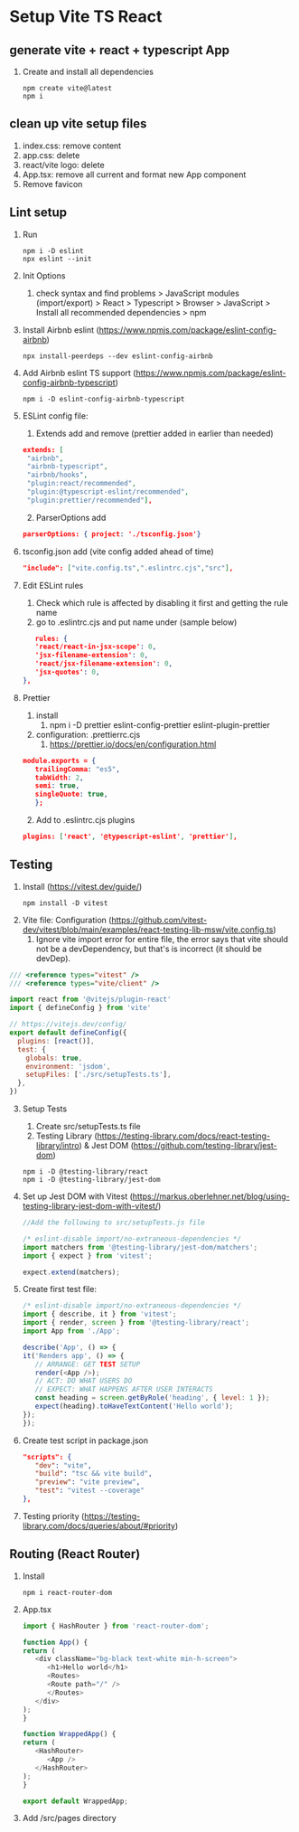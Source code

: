 # Setup Vite TS React

## generate vite + react + typescript App
   1. Create and install all dependencies
      ```
      npm create vite@latest
      npm i
      ```


## clean up vite setup files
1. index.css: remove content
2. app.css: delete
3. react/vite logo: delete
4. App.tsx: remove all current and format new App component
5. Remove favicon

## Lint setup
1. Run
   ```
   npm i -D eslint
   npx eslint --init
   ```
2. Init Options
   1. check syntax and find problems > JavaScript modules (import/export) > React > Typescript > Browser > JavaScript > Install all recommended dependencies > npm
   
3. Install Airbnb eslint (https://www.npmjs.com/package/eslint-config-airbnb)
   ```
   npx install-peerdeps --dev eslint-config-airbnb
   ```
4. Add Airbnb eslint TS support (https://www.npmjs.com/package/eslint-config-airbnb-typescript)
   ```
   npm i -D eslint-config-airbnb-typescript
   ```
5. ESLint config file: 
   1. Extends add and remove (prettier added in earlier than needed)
   ```json
   extends: [
    "airbnb",
    "airbnb-typescript",
    "airbnb/hooks",
    "plugin:react/recommended",
    "plugin:@typescript-eslint/recommended",
    "plugin:prettier/recommended"],

   ```
   2. ParserOptions add

   ```json
   parserOptions: { project: './tsconfig.json'}
   ```
6. tsconfig.json add (vite config added ahead of time)
   ```json
   "include": ["vite.config.ts",".eslintrc.cjs","src"],
   ```
7. Edit ESLint rules
   1. Check which rule is affected by disabling it first and getting the rule name
   2. go to .eslintrc.cjs and put name under (sample below)
   ```json
      rules: {
      'react/react-in-jsx-scope': 0,
      'jsx-filename-extension': 0,
      'react/jsx-filename-extension': 0,
      'jsx-quotes': 0,
   },
   ```
8. Prettier
   1. install
      1. npm i -D prettier eslint-config-prettier eslint-plugin-prettier
   2. configuration: .prettierrc.cjs
      1. https://prettier.io/docs/en/configuration.html
   ```json
   module.exports = {
      trailingComma: "es5",
      tabWidth: 2,
      semi: true,
      singleQuote: true,
      };
   ```
      2. Add to .eslintrc.cjs plugins
   ```json
   plugins: ['react', '@typescript-eslint', 'prettier'],
   ```

## Testing
1. Install (https://vitest.dev/guide/)
   ```
   npm install -D vitest
   ```
2. Vite file: Configuration (https://github.com/vitest-dev/vitest/blob/main/examples/react-testing-lib-msw/vite.config.ts)
   1. Ignore vite import error for entire file, the error says that vite should not be a devDependency, but that's is incorrect (it should be devDep).
```javascript
/// <reference types="vitest" />
/// <reference types="vite/client" />

import react from '@vitejs/plugin-react'
import { defineConfig } from 'vite'

// https://vitejs.dev/config/
export default defineConfig({
  plugins: [react()],
  test: {
    globals: true,
    environment: 'jsdom',
    setupFiles: ['./src/setupTests.ts'],
  },
})
```
3. Setup Tests
   1. Create src/setupTests.ts file
   2. Testing Library (https://testing-library.com/docs/react-testing-library/intro) & Jest DOM (https://github.com/testing-library/jest-dom)
   ```
   npm i -D @testing-library/react
   npm i -D @testing-library/jest-dom
   ```
4. Set up Jest DOM with Vitest (https://markus.oberlehner.net/blog/using-testing-library-jest-dom-with-vitest/)

   ```javascript
   //Add the following to src/setupTests.js file

   /* eslint-disable import/no-extraneous-dependencies */
   import matchers from '@testing-library/jest-dom/matchers';
   import { expect } from 'vitest';

   expect.extend(matchers);
   ```

5. Create first test file:
   ```javascript
   /* eslint-disable import/no-extraneous-dependencies */
   import { describe, it } from 'vitest';
   import { render, screen } from '@testing-library/react';
   import App from './App';

   describe('App', () => {
   it('Renders app', () => {
      // ARRANGE: GET TEST SETUP
      render(<App />);
      // ACT: DO WHAT USERS DO
      // EXPECT: WHAT HAPPENS AFTER USER INTERACTS
      const heading = screen.getByRole('heading', { level: 1 });
      expect(heading).toHaveTextContent('Hello world');
   });
   });
   ```
6. Create test script in package.json
   ```json
   "scripts": {
      "dev": "vite",
      "build": "tsc && vite build",
      "preview": "vite preview",
      "test": "vitest --coverage"
   },
   ```
7. Testing priority (https://testing-library.com/docs/queries/about/#priority)

## Routing (React Router)
1. Install
   ```
   npm i react-router-dom
   ```
2. App.tsx
   ```javascript
   import { HashRouter } from 'react-router-dom';

   function App() {
   return (
      <div className="bg-black text-white min-h-screen">
         <h1>Hello world</h1>
         <Routes>
         <Route path="/" />
         </Routes>
      </div>
   );
   }

   function WrappedApp() {
   return (
      <HashRouter>
         <App />
      </HashRouter>
   );
   }

   export default WrappedApp;

   ```
3. Add /src/pages directory
   
